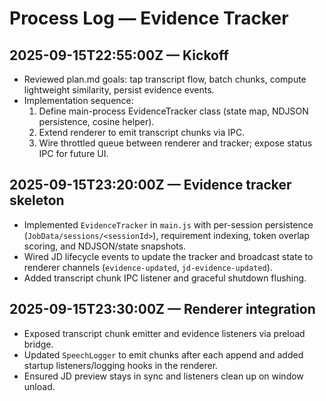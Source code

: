 # Process Log — Evidence Tracker

## 2025-09-15T22:55:00Z — Kickoff
- Reviewed plan.md goals: tap transcript flow, batch chunks, compute lightweight similarity, persist evidence events.
- Implementation sequence:
  1. Define main-process EvidenceTracker class (state map, NDJSON persistence, cosine helper).
  2. Extend renderer to emit transcript chunks via IPC.
  3. Wire throttled queue between renderer and tracker; expose status IPC for future UI.

## 2025-09-15T23:20:00Z — Evidence tracker skeleton
- Implemented `EvidenceTracker` in `main.js` with per-session persistence (`JobData/sessions/<sessionId>`), requirement indexing, token overlap scoring, and NDJSON/state snapshots.
- Wired JD lifecycle events to update the tracker and broadcast state to renderer channels (`evidence-updated`, `jd-evidence-updated`).
- Added transcript chunk IPC listener and graceful shutdown flushing.

## 2025-09-15T23:30:00Z — Renderer integration
- Exposed transcript chunk emitter and evidence listeners via preload bridge.
- Updated `SpeechLogger` to emit chunks after each append and added startup listeners/logging hooks in the renderer.
- Ensured JD preview stays in sync and listeners clean up on window unload.
